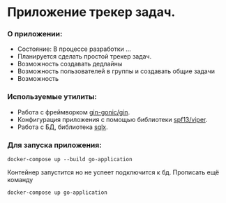 # Приложение трекер задач.

### О приложении:
- Состояние: В процессе разработки ...
- Планируется сделать простой трекер задач.
- Возможность создавать дедлайны
- Возможность пользователей в группы и создавать общие задачи
- Возможность 

### Используемые утилиты:
- Работа с фреймворком <a href="https://github.com/gin-gonic/gin">gin-gonic/gin</a>.
- Конфигурация приложения с помощью библиотеки <a href="https://github.com/spf13/viper">spf13/viper</a>.
- Работа с БД, библиотека <a href="https://github.com/jmoiron/sqlx">sqlx</a>.

### Для запуска приложения:
```
docker-compose up --build go-application
```
Контейнер запустится но не успеет подключится к бд. Прописать ещё команду
```
docker-compose up go-application
```
